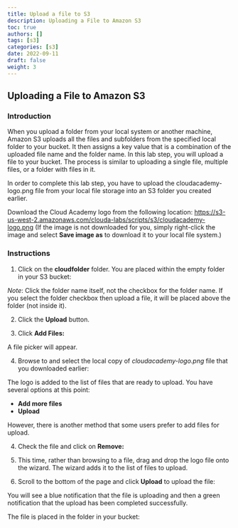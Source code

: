 ```yaml
---
title: Upload a file to S3
description: Uploading a File to Amazon S3
toc: true
authors: []
tags: [s3]
categories: [s3]
date: 2022-09-11
draft: false
weight: 3
---
```


## Uploading a File to Amazon S3

### Introduction

When you upload a folder from your local system or another machine, Amazon S3 uploads all the files and subfolders from the specified local folder to your bucket. It then assigns a key value that is a combination of the uploaded file name and the folder name. In this lab step, you will upload a file to your bucket. The process is similar to uploading a single file, multiple files, or a folder with files in it.

In order to complete this lab step, you have to upload the cloudacademy-logo.png file from your local file storage into an S3 folder you created earlier.

Download the Cloud Academy logo from the following location: <https://s3-us-west-2.amazonaws.com/clouda-labs/scripts/s3/cloudacademy-logo.png> (If the image is not downloaded for you, simply right-click the image and select **Save image as** to download it to your local file system.)

### Instructions

1. Click on the **cloudfolder** folder. You are placed within the empty folder in your S3 bucket:

_Note_: Click the folder name itself, not the checkbox for the folder name. If you select the folder checkbox then upload a file, it will be placed above the folder (not inside it).

2. Click the **Upload** button.

3. Click **Add Files:**

A file picker will appear.

4. Browse to and select the local copy of _cloudacademy-logo.png_ file that you downloaded earlier:

The logo is added to the list of files that are ready to upload. You have several options at this point:

* **Add more files**
* **Upload**

However, there is another method that some users prefer to add files for upload.

4. Check the file and click on **Remove:**

5. This time, rather than browsing to a file, drag and drop the logo file onto the wizard. The wizard adds it to the list of files to upload.

6. Scroll to the bottom of the page and click **Upload** to upload the file:

You will see a blue notification that the file is uploading and then a green notification that the upload has been completed successfully.

The file is placed in the folder in your bucket:
